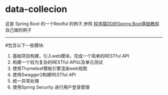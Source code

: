 # data-collecion

这是 Spring Boot 的一个Restful 的例子,参照 [程序猿DD的Spring Boot基础教程](http://blog.didispace.com) 自己做的例子

---

#包含以下一些模块:
1. 基础项目构建，引入web模块，完成一个简单的RESTful API
2. 构建一个较为复杂的RESTful API以及单元测试
3. 使用Thymeleaf模板引擎渲染web视图
4. 使用Swagger2构建RESTful API
5. 统一异常处理
6. 使用Spring Security 进行用户登录管理